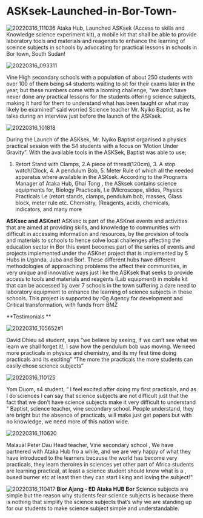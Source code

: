 # ASKsek-Launched-in-Bor-Town-
![20220316_111036](https://user-images.githubusercontent.com/56886935/158627712-4f7a2190-3cb1-4226-836a-9138a958683a.jpg)
Ataka Hub, Launched ASKsek (Access to skills and Knowledge science experiment kit), a mobile kit that shall be able to provide laboratory tools and materials and reagensts to enhance the learning of sceince subjects in schools by advocating for practical lessons in schools in Bor town, South Sudan!

![20220316_093311](https://user-images.githubusercontent.com/56886935/158628540-f372e285-a198-485f-a7f8-703724b79793.jpg)

 
Vine High secondary schools with a population of about 250 students with over 100 of them being  s4 students waiting to sit for their exams later in the year, but these numbers come with a looming challenge, “we don’t have never done any practical lessons for the students offering science subjects, making it hard for them to understand what has been taught or what may likely be examined” said worried Science teacher Mr. Nyiko Baptist, as he talks during an interview just before the launch of the ASKsek.

 ![20220316_101818](https://user-images.githubusercontent.com/56886935/158630626-67af5773-56ed-4ba0-9a5c-9647c5111879.jpg)


During the Launch of the ASKsek, Mr. Nyiko Baptist organised a physics practical session with the S4 students with a focus on ‘Motion Under Gravity”.
With the available tools in the ASKSek, Baptist was able to use;
1. Retort Stand with Clamps, 2.A piece of thread(120cm), 3. A stop watch/Clock, 4. A pendulum Bob, 5. Meter Rule  of which all the needed apparatus where available in the ASKsek.
According to the Programs Manager of Ataka Hub, Ghai Tong , the ASksek contains science equipments for,
Biology Practicals, I.e (Microscope, slides, 
Physics Practicals I.e (retort stands, clamps, pendulum bob, masses, Glass block, meter rule etc.
Chemistry, (Reagents, acids, chemicals, indicators, and many more


**ASKsec and ASKnet!**
ASKsec is part of the ASKnet events and activities that are aimed at providing skills, and knowledge to communities with difficult in accessing information and resources, by the provision of tools and materials to schools to hence solve local challenges affecting the education sector in Bor this event becomes part of the series of events and projects implemented under the ASKnet project that is implemented by 5 Hubs in Uganda, Juba and Bor!.
These different hubs have different methodologies of approaching problems the affect their communities, in very unique and innovative ways just like the ASKsek that seeks to provide access to tools and materials and reagents (Lab equipment) in mobile kit that can be accessed by over 7 schools in the town suffering a dare need to laboratory equipment to enhance the learning of science subjects in these schools.
This project is supported by r0g Agency for development and Critical transformation, with funds from BMZ

**Testimonials **

![20220316_105652#1](https://user-images.githubusercontent.com/56886935/158629992-89d4e8e9-a21a-4161-b708-960d950aa42d.jpg)

David Dhieu s4 student, says “we believe by seeing, if we can’t see what we learn we shall forget it!, I saw how the pendulum bob was moving. We need more practicals in physics and chemistry, and its my first time doing practicals and its exciting”
“The more the practicals the more students can easily chose science subjects”

![20220316_110125](https://user-images.githubusercontent.com/56886935/158629840-03e6f4bc-5996-4f88-905d-0a0bf748d95d.jpg)

Yom Duom, s4 student, “ I feel excited after doing my first practicals, and as I do sciences I can say that science subjects are not difficult just that the fact that we don’t have science subjects make it very difficult to understand “
Baptist, science teacher, vine secondary school.  People understand, they are bright but the absence of practicals, will make just get papers but with no knowledge, we need more of this nation wide.

![20220316_110620](https://user-images.githubusercontent.com/56886935/158629675-55393f36-c4c6-4d03-9555-eb75f3eb19a3.jpg)

Malaual Peter Dau Head teacher, Vine secondary school , We have partnered with Ataka Hub fro a while, and we are very happy of what they have introduced to the learners because the world has become very practicals, they learn theroires in sciences yet other part of Africa students are learning practical, at least a science student should know what is a , bused burner etc at least then they can start liking and loving the subject!”  

![20220316_110417](https://user-images.githubusercontent.com/56886935/158629497-5a92616d-0987-4443-bfa2-3777ac8d0f4c.jpg)
**Bior Ajang - ED Ataka HUB Bor**
Science subjects are simple but the reason why students fear science subjects is because there is nothing that simplify the science subjects that’s why we are standing up for our students to make science subject simple and understandable. 
